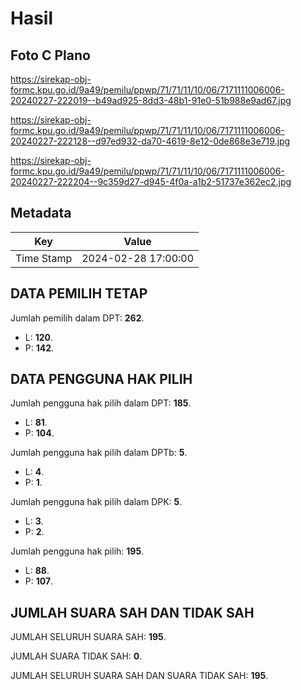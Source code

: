 # Hasil

## Foto C Plano

https://sirekap-obj-formc.kpu.go.id/9a49/pemilu/ppwp/71/71/11/10/06/7171111006006-20240227-222019--b49ad925-8dd3-48b1-91e0-51b988e9ad67.jpg

https://sirekap-obj-formc.kpu.go.id/9a49/pemilu/ppwp/71/71/11/10/06/7171111006006-20240227-222128--d97ed932-da70-4619-8e12-0de868e3e719.jpg

https://sirekap-obj-formc.kpu.go.id/9a49/pemilu/ppwp/71/71/11/10/06/7171111006006-20240227-222204--9c359d27-d945-4f0a-a1b2-51737e362ec2.jpg


## Metadata

| Key        | Value               |
| ---------- | ------------------- |
| Time Stamp | 2024-02-28 17:00:00 |


## DATA PEMILIH TETAP

Jumlah pemilih dalam DPT: **262**.
 * L: **120**.
 * P: **142**.

## DATA PENGGUNA HAK PILIH

Jumlah pengguna hak pilih dalam DPT: **185**.
 * L: **81**.
 * P: **104**.

Jumlah pengguna hak pilih dalam DPTb: **5**.
 * L: **4**.
 * P: **1**.

Jumlah pengguna hak pilih dalam DPK: **5**.
 * L: **3**.
 * P: **2**.

Jumlah pengguna hak pilih: **195**.
 * L: **88**.
 * P: **107**.

## JUMLAH SUARA SAH DAN TIDAK SAH

JUMLAH SELURUH SUARA SAH: **195**.

JUMLAH SUARA TIDAK SAH: **0**.

JUMLAH SELURUH SUARA SAH DAN SUARA TIDAK SAH: **195**.


